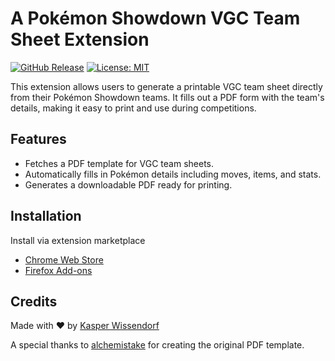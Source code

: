# A Pokémon Showdown VGC Team Sheet Extension
[![GitHub Release](https://img.shields.io/github/v/release/kasp470f/ShowdownVGCTeamSheet)](https://github.com/kasp470f/ShowdownVGCTeamSheet/releases)
[![License: MIT](https://img.shields.io/badge/License-MIT-yellow.svg)](https://opensource.org/licenses/MIT)

This extension allows users to generate a printable VGC team sheet directly from their Pokémon Showdown teams. It fills out a PDF form with the team's details, making it easy to print and use during competitions.


## Features
- Fetches a PDF template for VGC team sheets.
- Automatically fills in Pokémon details including moves, items, and stats.
- Generates a downloadable PDF ready for printing.


## Installation
Install via extension marketplace
- [Chrome Web Store](https://chrome.google.com/webstore/detail/pokemon-showdown-vgc-tea/your-extension-id)
- [Firefox Add-ons](https://addons.mozilla.org/en-US/firefox/addon/your-extension-id)


## Credits
Made with ❤️ by [Kasper Wissendorf](https://github.com/kasp470f)

A special thanks to [alchemistake](https://github.com/alchemistake) for creating the original PDF template.
